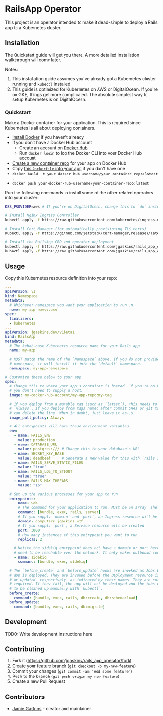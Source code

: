 # RailsApp Operator

This project is an operator intended to make it dead-simple to deploy a Rails app to a Kubernetes cluster.

## Installation

The Quickstart guide will get you there. A more detailed installation walkthrough will come later.

Notes:

1. This installation guide assumes you've already got a Kubernetes cluster running and `kubectl` installed
2. This guide is optimized for Kubernetes on AWS or DigitalOcean. If you're on GKE, things get more complicated. The absolute simplest way to setup Kubernetes is on DigitalOcean.

### Quickstart

Make a Docker container for your application. This is required since Kubernetes is all about deploying containers.

- [Install Docker](https://www.docker.com/products/docker-desktop) if you haven't already
- If you don't have a Docker Hub account
  - Create an account on [Docker Hub](https://hub.docker.com)
  - Run `docker login` to log the Docker CLI into your Docker Hub account
- [Create a new container repo](https://hub.docker.com/repository/create) for your app on Docker Hub
- Copy [this `Dockerfile` into your app](https://raw.githubusercontent.com/jgaskins/rails_app_operator/main/examples/Dockerfile) if you don't have one
- `docker build -t your-docker-hub-username/your-container-repo:latest .`
- `docker push your-docker-hub-username/your-container-repo:latest`

Run the following commands to install some of the other related operators into your cluster:

```bash
K8S_PROVIDER=aws # If you're on DigitalOcean, change this to `do` instead of `aws`

# Install Nginx Ingress Controller
kubectl apply -f https://raw.githubusercontent.com/kubernetes/ingress-nginx/main/deploy/static/provider/$K8S_PROVIDER/deploy.yaml

# Install Cert Manager (for automatically provisioning TLS certs)
kubectl apply -f https://github.com/jetstack/cert-manager/releases/latest/download/cert-manager.yaml

# Install the RailsApp CRD and operator deployment
kubectl apply -f https://raw.githubusercontent.com/jgaskins/rails_app_operator/main/k8s/crd-rails-app.yaml
kubectl apply -f https://raw.githubusercontent.com/jgaskins/rails_app_operator/main/k8s/operator.yaml
```

## Usage

Copy this Kubernetes resource definition into your repo:

```yaml
---
apiVersion: v1
kind: Namespace
metadata:
  # Whichever namespace you want your application to run in.
  name: my-app-namespace
spec:
  finalizers:
  - kubernetes
---
apiVersion: jgaskins.dev/v1beta1
kind: RailsApp
metadata:
  # The kebab-case Kubernetes resource name for your Rails app
  name: my-app

  # MUST match the name of the `Namespace` above. If you do not provide a
  # namespace, it will install it into the `default` namespace.
  namespace: my-app-namespace

# Customize these below to your app
spec:
  # Change this to where your app's container is hosted. If you're on Docker Hub
  # you don't need to supply a host.
  image: my-docker-hub-account/my-app-repo:my-tag

  # If you deploy from a mutable tag (such as `latest`), this needs to be
  # `Always`. If you deploy from tags named after commit SHAs or git tags, you
  # can delete the line. When in doubt, just leave it as-is.
  image_pull_policy: Always

  # All entrypoints will have these environment variables
  env:
    - name: RAILS_ENV
      value: production
    - name: DATABASE_URL
      value: postgres:/// # Change this to your database's URL
    - name: SECRET_KEY_BASE
      value: deadbeef     # Generate a new value for this with `rails secret` and store the value here
    - name: RAILS_SERVE_STATIC_FILES
      value: "true"
    - name: RAILS_LOG_TO_STDOUT
      value: "true"
    - name: RAILS_MAX_THREADS
      value: "16"

  # Set up the various processes for your app to run
  entrypoints:
    - name: web
      # The command for your application to run. Must be an array, shellwords-style.
      command: [bundle, exec, rails, server]
      # If you supply `domain` and `port`, an Ingress resource will be created
      domain: computers.jgaskins.wtf
      # If you supply `port`, a Service resource will be created
      port: 3000
      # How many instances of this entrypoint you want to run
      replicas: 2

    # Notice the sidekiq entrypoint does not have a domain or port here. It does not
    # need to be reachable over the network. It only makes outbound connections.
    - name: sidekiq
      command: [bundle, exec, sidekiq]

  # The `before_create` and `before_update` hooks are invoked as Jobs before the
  # app is deployed. They are invoked before the Deployment resource is created
  # or updated, respectively, as indicated by their names. They are currently
  # required. If they fail, the app will not be deployed and the jobs will need
  # to be cleaned up manually with `kubectl`.
  before_create:
    command: [bundle, exec, rails, db:create, db:schema:load]
  before_update:
    command: [bundle, exec, rails, db:migrate]
```

## Development

TODO: Write development instructions here

## Contributing

1. Fork it (<https://github.com/jgaskins/rails_app_operator/fork>)
2. Create your feature branch (`git checkout -b my-new-feature`)
3. Commit your changes (`git commit -am 'Add some feature'`)
4. Push to the branch (`git push origin my-new-feature`)
5. Create a new Pull Request

## Contributors

- [Jamie Gaskins](https://github.com/jgaskins) - creator and maintainer
